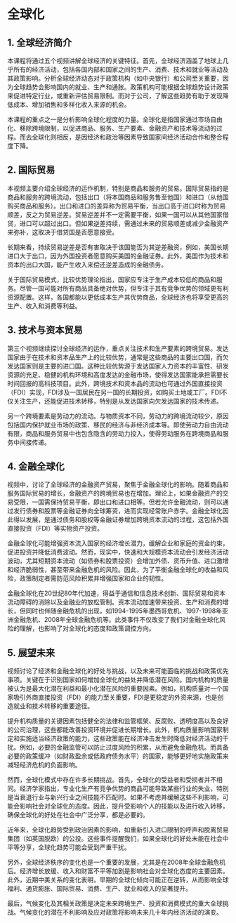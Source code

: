 # 全球化

## 1. 全球经济简介

本课程将通过五个视频讲解全球经济的关键特征。首先，全球经济涵盖了地球上几乎所有的经济活动，包括各国内部和国家之间的生产、消费、技术和就业等活动及其政策影响。分析全球经济动态对于政策机构（如中央银行）和公司至关重要，因为全球趋势会影响国内的就业、生产和通胀。政策机构可能根据全球趋势设计政策来促进特定行业，或重新评估贸易限制。而对于公司，了解这些趋势有助于发现降低成本、增加销售和多样化收入来源的机会。

本课程的重点之一是分析影响全球化程度的力量。全球化是指国家通过市场自由化、移除跨境限制，以促进商品、服务、生产要素、金融资产和技术等流动的过程。而去全球化则相反，是因经济和政治等因素导致国家间经济活动合作和整合程度下降。

## 2. 国际贸易

本视频主要介绍全球经济的运作机制，特别是商品和服务的贸易。国际贸易指的是商品和服务的跨境流动，包括出口（将本国商品和服务售至他国）和进口（从他国购买商品和服务）。出口和进口的差异称为贸易平衡，当出口高于进口时称为贸易顺差，反之为贸易逆差。贸易逆差并不一定需要平衡，如果一国可以从其他国家借贷，进口可以超过出口。但如果逆差持续，需通过未来的贸易顺差或减少金融资产来弥补，这取决于借贷国是否愿意接受。

长期来看，持续贸易逆差是否有害取决于该国能否为其逆差融资，例如，美国长期进口大于出口，因为外国投资者愿意购买美国的金融证券。此外，美国作为技术和资本的出口大国，能产生收入来偿还逆差造成的金融债务。

关于国际贸易模式，比较优势理论指出，国家应专注于生产成本较低的商品和服务。尽管一国可能对所有商品具备绝对优势，但专注于其有竞争优势的领域更有利资源配置。这样，各国都能以更低成本生产其优势商品，全球经济也将享受更高的生产、收入和消费等利益。

## 3. 技术与资本贸易

第三个视频继续探讨全球经济的运作，重点关注技术和生产要素的跨境贸易。发达国家由于在技术和资本品生产上的比较优势，通常是这些商品的主要出口国，而欠发达国家则是主要的进口国。这种比较优势源于发达国家人力资本的丰富性、研发资源的充足、稳健的机构环境和高度发达的金融市场，使得发达国家能承担需要长时间回报的高科技项目。此外，跨境技术和资本品的流动也可通过外国直接投资（FDI）实现，FDI涉及一国居民在另一国的长期投资，如购买土地或工厂。FDI不仅关注生产，还能促进技术转移，特别是从发达国家向欠发达国家的技术传递。

另一个跨境要素是劳动力的流动。与物质资本不同，劳动力的跨境流动较少，原因包括国内保护就业市场的政策、移民的经济与非经济成本等。即使劳动力自由流动有限，商品和服务贸易中也包含隐含的劳动力投入，使得劳动服务在跨境商品和服务中间接传递。

## 4. 金融全球化

视频中，讨论了全球经济的金融资产贸易，聚焦于金融全球化的影响。随着商品和服务国际贸易的增长，金融资产的跨境贸易也在增加。理论上，如果金融资产的交易受限，一国需保持贸易平衡，即出口和进口相等。但若允许金融流动，则可以通过发行债券和股票等金融证券向全球筹资，进而实现经常账户赤字。金融全球化因此得以发展，是通过债务和股权等金融证券增加跨境资本流动的过程，这包括外国直接投资（FDI）等实物资产投资。

金融全球化可能增强资本流入国家的经济增长潜力，缓解企业和家庭的资金约束，促进投资并降低消费波动。然而，现实中，快速和大规模资本流动会引发经济活动波动，尤其短期资本流动（如债券和股票投资）会增加外债、货币升值、进口激增和经济脆弱性，甚至带来金融危机的风险。因此，为了平衡金融全球化的收益和风险，政策制定者需防范风险积累并增强国家和企业的韧性。

金融全球化在20世纪80年代加速，得益于通信和信息技术创新、国际贸易和资本流动障碍的消除以及金融业的放松管制。资本流动加速带来投资、生产和消费的增长，但同时也伴随金融危机的出现，如1994-1995年墨西哥危机、1997-1998年亚洲金融危机、2008年全球金融危机等。此类事件不仅改变了我们对金融全球化风险的理解，也影响了对全球化的态度和政策调控方向。

## 5. 展望未来

视频讨论了经济和金融全球化的好处与挑战，以及未来可能面临的挑战和政策优先事项。关键在于识别国家如何增加全球化的益处并降低潜在风险。国内机构的质量被认为是最大化潜在利益和最小化潜在风险的重要因素。例如，机构质量对一个国家吸引外商直接投资（FDI）的能力至关重要，FDI是更稳定的外资来源，也是创造就业和技术转移的重要途径。

提升机构质量的关键因素包括健全的法律和监管框架、反腐败、透明度高以及良好的公司治理，这些都能改善投资环境并促进长期增长。此外，机构质量影响国家制定和实施适当经济政策的能力，这些政策能在经济冲击发生时降低对经济活动的干扰。例如，必要的金融监管可以防止过度风险的积累，从而避免金融危机。而具备必要的政策缓冲（如财政盈余或低政府债务水平）的国家，能够更好地实施政策来减轻经济危机的负面影响。

然而，全球化模式中存在许多长期挑战。首先，全球化的受益者和受损者并不相同。经济学家指出，专业化生产有竞争优势的商品可能导致某些行业的失业，特别是当衰退行业与新兴行业之间技能不匹配时。如果不考虑并缓解这些不利影响，可能会影响社会对全球化的态度。因此，提升受影响个人的技能以及进行收入转移，确保全球化的好处在社会中广泛分享，都是必要的。

近年来，全球化趋势受到政治因素的影响，如重新引入进口限制的呼声和脱离贸易集团（如英国脱欧）的公投。这些事件提醒我们，如果全球化的好处未能在社会中平等分享，全球化趋势可能会受到严重干扰。

另外，全球经济秩序的变化也是一个重要的发展，尤其是在2008年全球金融危机后。经济增长放缓、收入和财富不平等加剧是影响社会对全球化态度的主要因素。此外，近期中美关系的变化表明，早期的全球化倾向可能正在逆转，从而影响全球福利、通货膨胀、国际贸易、消费、生产、就业和收入的显著提升。

最后，气候变化及其相关政策是决定未来跨境生产、投资和消费模式的重大全球挑战。气候变化的潜在不利影响及应对政策将影响未来几十年内经济活动的演变。
